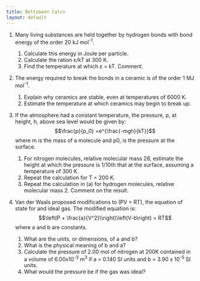 ```yaml
---
title: Boltzmann Calcs
layout: default
---
```

1. Many living substances are held together by hydrogen bonds with bond energy of the order 20 kJ mol<sup>-1</sup>.
    1. Calculate this energy in Joule per particle. 
    1. Calculate the ration ε/kT at 300 K.
    1. Find the temperature at which ε = kT.  Comment.

1. The energy required to break the bonds in a ceramic is of the order 1 MJ mol<sup>-1</sup>.  
    1. Explain why ceramics are stable, even at temperatures of 6000 K.
    1. Estimate the temperature at which ceramics may begin to break up.

1. If the atmosphere had a constant temperature, the pressure, p, at height, h, above sea level would be given by: $$\frac{p}{p_0} =e^{\frac{-mgh}{kT}}$$ where m is the mass of a molecule and p0, is the pressure at the surface.
    1. For nitrogen molecules, relative molecular mass 28, estimate the height at which the pressure is 1/10th that at the surface, assuming a temperature of 300 K.
    1. Repeat the calculation for T = 200 K.
    1. Repeat the calculation in (a) for hydrogen molecules, relative molecular mass 2.  Comment on the result.

1. Van der Waals proposed modifications to \(PV = RT\), the equation of state for and ideal gas.  The modified equation is: $$\left(P + \frac{a}{V^2}\\right)\left(V-b\right) = RT$$ where a and b are constants.
    1. What are the units, or dimensions, of a and b?
    1. What is the physical meaning of b and a?
    1. Calculate the pressure of 2.00 mol of nitrogen at 200K contained in a volume of 6.00x10<sup>-3</sup> m<sup>3</sup> if a = 0.140 SI units and b = 3.90 x 10<sup>-5</sup> SI units.
    1. What would the pressure be if the gas was ideal?
